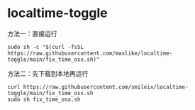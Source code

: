# localtime-toggle
方法一：直接运行
```
sudo sh -c "$(curl -fsSL https://raw.githubusercontent.com/maxlike/localtime-toggle/main/fix_time_osx.sh)"
```
方法二：先下载到本地再运行
```
curl https://raw.githubusercontent.com/smileix/localtime-toggle/main/fix_time_osx.sh
sudo sh fix_time_osx.sh
```
